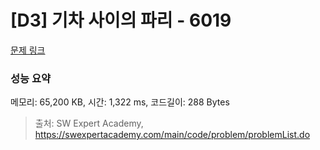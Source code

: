 # [D3] 기차 사이의 파리 - 6019 

[문제 링크](https://swexpertacademy.com/main/code/problem/problemDetail.do?contestProbId=AWajaTmaZw4DFAWM) 

### 성능 요약

메모리: 65,200 KB, 시간: 1,322 ms, 코드길이: 288 Bytes



> 출처: SW Expert Academy, https://swexpertacademy.com/main/code/problem/problemList.do